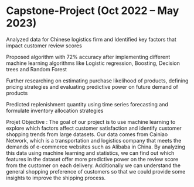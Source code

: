 # Capstone-Project (Oct 2022 – May 2023)
Analyzed data for Chinese logistics firm and Identified key factors that impact customer review scores

Proposed algorithm with 72% accuracy after implementing different machine learning algorithms like Logistic regression, Boosting, Decision trees and Random Forest

Further researching on estimating purchase likelihood of products, defining pricing strategies and evaluating predictive power on future demand of products

Predicted replenishment quantity using time series forecasting and formulate inventory allocation strategies


Projet Objective :
The goal of our project is to use machine learning to explore which factors affect customer satisfaction and identify customer shopping trends from large datasets. Our data comes from Cainiao Network, which is a transportation and logistics company that meets the demands of e-commerce websites such as Alibaba in China. By analyzing this data using machine learning and statistics, we can find out which features in the dataset offer more predictive power on the review score from the customer on each delivery. Additionally we can understand the general shopping preference of customers so that we could provide some insights to improve the shipping process. 
